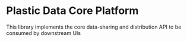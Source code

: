 # Plastic Data Core Platform

This library implements the core data-sharing and distribution API
to be consumed by downstream UIs
